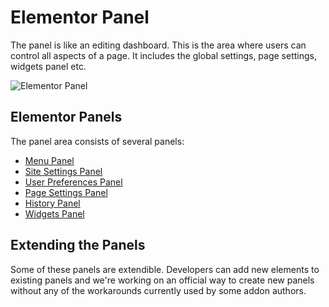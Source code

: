 # Elementor Panel

The panel is like an editing dashboard. This is the area where users can control all aspects of a page. It includes the global settings, page settings, widgets panel etc.

![Elementor Panel](/assets/img/elementor-panel.png)

## Elementor Panels

The panel area consists of several panels:

* [Menu Panel](./menu-panel)
* [Site Settings Panel](./site-settings-panel)
* [User Preferences Panel](./user-preferences-panel)
* [Page Settings Panel](./page-settings-panel)
* [History Panel](./history-panel)
* [Widgets Panel](./widgets-panel)

## Extending the Panels

Some of these panels are extendible. Developers can add new elements to existing panels and we're working on an official way to create new panels without any of the workarounds currently used by some addon authors.

